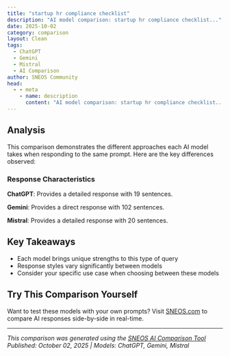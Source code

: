 ```yaml
---
title: "startup hr compliance checklist"
description: "AI model comparison: startup hr compliance checklist..."
date: 2025-10-02
category: comparison
layout: Clean
tags:
  - ChatGPT
  - Gemini
  - Mistral
  - AI Comparison
author: SNEOS Community
head:
  - - meta
    - name: description
      content: "AI model comparison: startup hr compliance checklist..."
---
```


<ChatComparison
  title="startup hr compliance checklist"
  prompt="startup hr compliance checklist"
  :responses='{"ChatGPT": "Certainly! Here\u2019s a comprehensive HR compliance checklist tailored for startups to help ensure you meet legal and regulatory requirements:\n\n### Startup HR Compliance Checklist\n\n#### 1. **Company Policies and Documentation**\n- [ ] Draft and implement an employee handbook covering:\n - Company policies and procedures\n - Code of conduct and ethics\n - Anti-discrimination and harassment policies\n - Leave policies (sick leave, vacation, FMLA)\n - Attendance and punctuality rules\n- [ ] Ensure all policies comply with federal, state, and local laws\n- [ ] Have employees sign acknowledgments of handbook receipt and understanding\n\n#### 2. **Hiring and Onboarding**\n- [ ] Verify eligibility to work in the U.S. (Form I-9 completion)\n- [ ] Collect and store employee information securely (W-4, emergency contacts)\n- [ ] Conduct background checks (if applicable and compliant with state laws)\n- [ ] Use compliant interview and hiring procedures to avoid discrimination claims (EEOC guidelines)\n- [ ] Provide offer letters and employment agreements detailing roles, salary, and terms\n\n#### 3. **Wage and Hour Compliance**\n- [ ] Classify employees correctly (exempt vs non-exempt)\n- [ ] Maintain accurate records of hours worked and wages paid\n- [ ] Follow minimum wage, overtime, and break requirements per federal and state laws\n- [ ] Ensure prompt and accurate payroll processing, including tax withholdings\n\n#### 4. **Employee Benefits and Leave**\n- [ ] Provide legally mandated benefits (e.g., workers\u2019 compensation insurance)\n- [ ] Understand obligations under the Family and Medical Leave Act (FMLA)\n- [ ] Post required notices regarding benefits and employee rights\n- [ ] Offer COBRA or state continuation coverage when applicable\n\n#### 5. **Workplace Safety and Health**\n- [ ] Comply with OSHA requirements applicable to your workplace\n- [ ] Post OSHA workplace safety posters as required\n- [ ] Develop an emergency action plan (fire drills, evacuations)\n- [ ] Maintain records of workplace injuries and illnesses (OSHA Form 300 if applicable)\n\n#### 6. **Anti-Discrimination and Harassment Prevention**\n- [ ] Implement anti-discrimination and harassment policies\n- [ ] Provide training on sexual harassment and workplace discrimination\n- [ ] Establish a clear complaint procedure and timely investigation process\n\n#### 7. **Employee Terminations and Exits**\n- [ ] Follow legal procedures for layoffs and terminations\n- [ ] Provide final paychecks within legal timelines\n- [ ] Offer COBRA or continuation coverage information\n- [ ] Conduct exit interviews (optional but recommended)\n- [ ] Provide necessary separation paperwork\n\n#### 8. **Recordkeeping**\n- [ ] Maintain personnel files securely and confidentially\n- [ ] Retain records for the legally required time periods (payroll, I-9s, performance reviews, etc.)\n- [ ] Implement data privacy measures to protect employee information\n\n#### 9. **Post Required Federal and State Labor Law Posters**\n- [ ] Display all required posters where employees can see them (minimum wage, safety, anti-discrimination, etc.)\n\n#### 10. **Regular Compliance Audits and Updates**\n- [ ] Review policies and procedures annually or when laws change\n- [ ] Stay updated on federal, state, and local HR compliance requirements\n- [ ] Train managers and HR staff regularly on compliance issues\n\n---\n\nIf you want, I can also help tailor this checklist to your specific industry or state laws. Would you like that?", "Gemini": "Okay, here\u0027s a startup HR compliance checklist. Remember that this is a general overview and legal requirements vary by location (federal, state, and local levels). You *must* consult with legal counsel and HR professionals to ensure compliance in your specific situation and location.\n\n**I. Foundation \u0026 Legal Structure:**\n\n* **[ ] Business Structure:** (LLC, S-Corp, C-Corp, etc.) - Ensure proper legal structure is established. This affects taxes, liability, and reporting requirements.\n* **[ ] Employer Identification Number (EIN):** Obtain from the IRS.\n* **[ ] State and Local Registrations:** Register your business with the relevant state and local authorities. This may include registering with the Secretary of State, Department of Revenue, and local business licensing agencies.\n* **[ ] Workers\u0027 Compensation Insurance:** Obtain coverage as soon as you hire your first employee.\n* **[ ] Unemployment Insurance:** Register with the state unemployment agency and understand contribution requirements.\n* **[ ] Payroll Service/Software:** Choose a reputable payroll service or software to handle payroll taxes, deductions, and reporting.\n\n**II. Hiring \u0026 Onboarding:**\n\n* **[ ] Job Descriptions:** Create accurate and up-to-date job descriptions for each role, including essential functions, required skills, and qualifications.\n* **[ ] Equal Employment Opportunity (EEO):**\n * **[ ] EEO Policy:** Develop and implement a written EEO policy prohibiting discrimination based on protected characteristics (race, color, religion, sex, national origin, age, disability, genetic information).\n * **[ ] EEO Compliance:** Understand and comply with federal and state EEO laws, including Title VII of the Civil Rights Act, the Americans with Disabilities Act (ADA), and the Age Discrimination in Employment Act (ADEA).\n * **[ ] Applicant Tracking:** Maintain records of applicants and the selection process to demonstrate non-discriminatory hiring practices.\n* **[ ] Background Checks:** If conducting background checks, comply with the Fair Credit Reporting Act (FCRA) and any state or local laws regarding background checks. Obtain written consent from candidates before conducting background checks.\n* **[ ] I-9 Verification:** Complete Form I-9 for all new hires to verify their eligibility to work in the United States. Retain I-9 forms for the required period.\n* **[ ] Employee Handbook:** Create an employee handbook that outlines company policies, procedures, and expectations. Include:\n * **[ ] At-Will Employment Statement:** (If applicable based on state law).\n * **[ ] Code of Conduct/Ethics Policy.**\n * **[ ] Anti-Harassment Policy:** Including procedures for reporting and investigating harassment.\n * **[ ] Workplace Violence Policy.**\n * **[ ] Social Media Policy.**\n * **[ ] Privacy Policy (Employee Data).**\n * **[ ] Attendance and Time Off Policies.**\n * **[ ] Disciplinary Procedures.**\n * **[ ] Termination Procedures.**\n * **[ ] IT acceptable use policy.**\n* **[ ] Offer Letters:** Provide written offer letters outlining the terms of employment, including salary, benefits, start date, and job title.\n* **[ ] Employment Agreements:** Consider using employment agreements for key employees, outlining terms and conditions of employment, confidentiality, and non-compete clauses (if enforceable in your state).\n* **[ ] New Hire Paperwork:** Collect necessary information from new hires, including:\n * **[ ] W-4 Form (Employee\u0027s Withholding Certificate).**\n * **[ ] Direct Deposit Authorization Form.**\n * **[ ] Benefit Enrollment Forms.**\n * **[ ] Emergency Contact Information.**\n * **[ ] Acknowledgement of Handbook Receipt.**\n* **[ ] Onboarding Process:** Establish a structured onboarding process to acclimate new hires to the company culture, policies, and procedures.\n\n**III. Compensation \u0026 Benefits:**\n\n* **[ ] Minimum Wage:** Comply with federal, state, and local minimum wage laws.\n* **[ ] Overtime:** Comply with the Fair Labor Standards Act (FLSA) and state laws regarding overtime pay for non-exempt employees. Properly classify employees as exempt or non-exempt.\n* **[ ] Payroll Deductions:** Ensure that all payroll deductions are authorized and comply with applicable laws.\n* **[ ] Pay Stubs:** Provide employees with accurate and timely pay stubs that detail their earnings and deductions.\n* **[ ] Benefits Administration:**\n * **[ ] Health Insurance:** If offering health insurance, comply with the Affordable Care Act (ACA) and state laws.\n * **[ ] Retirement Plan (401(k), etc.):** If offering a retirement plan, comply with ERISA regulations.\n * **[ ] Paid Time Off (PTO):** Establish a PTO policy that complies with state and local laws. Some states require paid sick leave.\n * **[ ] Other Benefits:** Administer other benefits (e.g., life insurance, disability insurance, employee assistance programs) in accordance with applicable laws.\n* **[ ] Wage Transparency:** Be aware of any state or local laws regarding wage transparency in job postings or during the hiring process.\n\n**IV. Workplace Safety \u0026 Health:**\n\n* **[ ] OSHA Compliance:** Comply with Occupational Safety and Health Administration (OSHA) regulations to provide a safe and healthy workplace.\n * **[ ] Workplace Safety Plan:** Develop a written workplace safety plan.\n * **[ ] Hazard Communication:** Comply with OSHA\u0027s Hazard Communication Standard (HazCom) if your workplace uses hazardous chemicals.\n * **[ ] Safety Training:** Provide safety training to employees on relevant workplace hazards.\n * **[ ] Recordkeeping:** Maintain records of workplace injuries and illnesses as required by OSHA.\n* **[ ] Workers\u0027 Compensation:** Maintain workers\u0027 compensation insurance coverage and comply with state laws regarding workers\u0027 compensation claims.\n* **[ ] First Aid/CPR:** Ensure that there are employees trained in first aid and CPR on site.\n* **[ ] Emergency Action Plan:** Develop and implement an emergency action plan that outlines procedures for responding to emergencies, such as fires, natural disasters, and medical emergencies.\n* **[ ] COVID-19 Safety:** Implement and maintain policies and procedures to prevent the spread of COVID-19 in the workplace, in accordance with CDC and state/local guidelines.\n* **[ ] Ergonomics:** Address ergonomic issues in the workplace to prevent musculoskeletal disorders.\n\n**V. Employee Relations \u0026 Management:**\n\n* **[ ] Performance Management:** Implement a performance management system to provide employees with regular feedback and opportunities for development.\n* **[ ] Disciplinary Action:** Follow a consistent and fair disciplinary process when addressing employee performance or conduct issues. Document all disciplinary actions.\n* **[ ] Employee Privacy:** Protect employee privacy and comply with applicable privacy laws, such as GDPR (if you have employees in Europe) and state privacy laws.\n* **[ ] Employee Grievances:** Establish a process for addressing employee grievances or complaints.\n* **[ ] Leave Management:**\n * **[ ] Family and Medical Leave Act (FMLA):** Comply with FMLA requirements for eligible employees.\n * **[ ] State Leave Laws:** Comply with state and local leave laws, such as paid family leave, paid sick leave, and bereavement leave.\n * **[ ] Military Leave:** Comply with the Uniformed Services Employment and Reemployment Rights Act (USERRA) regarding military leave.\n* **[ ] Employee Communications:** Communicate regularly with employees about company news, policies, and procedures.\n* **[ ] Recordkeeping:** Maintain accurate and complete employee records, including personnel files, payroll records, and benefit records.\n\n**VI. Termination:**\n\n* **[ ] Termination Procedures:** Follow a consistent and lawful termination process.\n* **[ ] Final Paycheck:** Provide terminated employees with their final paycheck in accordance with state law.\n* **[ ] COBRA:** Provide terminated employees with information about their COBRA rights.\n* **[ ] Unemployment Benefits:** Respond to unemployment claims in a timely and accurate manner.\n* **[ ] Exit Interviews:** Conduct exit interviews to gather feedback from departing employees.\n* **[ ] Return of Company Property:** Ensure that terminated employees return all company property.\n\n**VII. Ongoing Compliance:**\n\n* **[ ] HR Audits:** Conduct regular HR audits to identify and address compliance gaps.\n* **[ ] Policy Updates:** Review and update HR policies and procedures regularly to ensure compliance with changing laws and regulations.\n* **[ ] Training:** Provide ongoing training to managers and employees on HR compliance topics.\n* **[ ] Stay Informed:** Stay informed about changes in federal, state, and local labor laws and regulations. Subscribe to HR legal updates. Join SHRM or other HR professional organizations.\n\n**Important Considerations for Startups:**\n\n* **Limited Resources:** Startups often have limited resources. Prioritize compliance efforts based on risk and potential liability.\n* **Scalability:** Choose HR systems and processes that can scale as the company grows.\n* **Remote Workers:** If you have remote workers, be aware of the laws and regulations in the states where they are located.\n* **Gig Workers/Contractors:** Properly classify workers as employees or independent contractors. Misclassification can result in significant penalties.\n* **Data Security:** Implement measures to protect employee data from unauthorized access or disclosure.\n\n**Disclaimer:** This checklist is for informational purposes only and does not constitute legal advice. You should consult with legal counsel and HR professionals to ensure compliance with all applicable laws and regulations in your specific situation. Laws are constantly changing, so regular reviews and updates are essential.\n", "Mistral": "Creating a comprehensive HR compliance checklist for a startup is crucial to ensure that you meet all legal and regulatory requirements. Here\u2019s a checklist to help you get started:\n\n### 1. **Employment Laws and Regulations**\n - **Federal Laws:**\n - Fair Labor Standards Act (FLSA)\n - Family and Medical Leave Act (FMLA)\n - Americans with Disabilities Act (ADA)\n - Title VII of the Civil Rights Act\n - Age Discrimination in Employment Act (ADEA)\n - Equal Pay Act\n - **State and Local Laws:**\n - Minimum wage and overtime laws\n - Paid sick leave and family leave laws\n - Anti-discrimination and harassment laws\n - Workers\u0027 compensation requirements\n\n### 2. **Hiring and Onboarding**\n - **Job Descriptions:**\n - Clear and accurate job descriptions\n - **Recruitment:**\n - Non-discriminatory recruitment practices\n - Background checks (if applicable)\n - **Offer Letters:**\n - Clear terms and conditions\n - **I-9 Forms:**\n - Verification of employment eligibility\n - **W-4 Forms:**\n - Tax withholding forms\n - **Employee Handbook:**\n - Policies and procedures\n - **Orientation:**\n - Introduction to company culture and policies\n\n### 3. **Employee Records**\n - **Personnel Files:**\n - Maintain accurate and up-to-date records\n - **Confidentiality:**\n - Ensure confidentiality of employee information\n - **Retention Policies:**\n - Compliance with record retention requirements\n\n### 4. **Compensation and Benefits**\n - **Payroll:**\n - Accurate and timely payroll processing\n - **Benefits:**\n - Health insurance, retirement plans, etc.\n - **Compliance with Benefits Laws:**\n - ERISA, COBRA, HIPAA\n\n### 5. **Workplace Safety and Health**\n - **OSHA Compliance:**\n - Safety training and protocols\n - **Emergency Procedures:**\n - Evacuation plans and drills\n - **Workers\u0027 Compensation:**\n - Coverage and reporting procedures\n\n### 6. **Employee Relations**\n - **Performance Management:**\n - Regular performance reviews\n - **Disciplinary Procedures:**\n - Clear and fair disciplinary policies\n - **Grievance Procedures:**\n - Mechanisms for addressing employee concerns\n\n### 7. **Training and Development**\n - **Mandatory Training:**\n - Harassment prevention, safety training, etc.\n - **Professional Development:**\n - Opportunities for skill enhancement\n\n### 8. **Termination and Separation**\n - **Termination Procedures:**\n - Clear and fair termination policies\n - **Exit Interviews:**\n - Feedback and documentation\n - **Final Paychecks:**\n - Timely issuance of final pay\n\n### 9. **Legal and Regulatory Compliance**\n - **Labor Posters:**\n - Display required labor law posters\n - **Reporting Requirements:**\n - Compliance with EEOC, DOL, and other reporting requirements\n - **Audits:**\n - Regular internal audits to ensure compliance\n\n### 10. **Data Privacy and Security**\n - **Data Protection Policies:**\n - Compliance with GDPR, CCPA, and other data protection laws\n - **Cybersecurity Measures:**\n - Protecting employee and company data\n\n### 11. **Diversity, Equity, and Inclusion (DEI)**\n - **DEI Policies:**\n - Promoting a diverse and inclusive workplace\n - **Training:**\n - DEI training for all employees\n\n### 12. **Remote Work and Telecommuting**\n - **Policies:**\n - Clear guidelines for remote work\n - **Technology:**\n - Providing necessary tools and support\n\n### 13. **Employee Engagement and Well-being**\n - **Wellness Programs:**\n - Initiatives to support employee health and well-being\n - **Engagement Surveys:**\n - Regular feedback to gauge employee satisfaction\n\n### 14. **Legal Counsel**\n - **Consultation:**\n - Regular consultation with legal counsel to ensure compliance\n\n### 15. **Documentation and Record-Keeping**\n - **Documentation:**\n - Maintain thorough documentation of all HR processes and decisions\n - **Record-Keeping:**\n - Compliance with record-keeping requirements\n\n### 16. **Continuous Improvement**\n - **Feedback Mechanisms:**\n - Regularly seek feedback from employees\n - **Policy Updates:**\n - Regularly review and update policies to ensure compliance\n\nBy following this checklist, you can ensure that your startup is compliant with HR regulations and best practices, fostering a positive and productive work environment."}' 
  published-date="01:52"
/>

## Analysis

This comparison demonstrates the different approaches each AI model takes when responding to the same prompt. Here are the key differences observed:

### Response Characteristics

**ChatGPT**: Provides a detailed response with 19 sentences. 

**Gemini**: Provides a direct response with 102 sentences. 

**Mistral**: Provides a detailed response with 20 sentences. 

## Key Takeaways

- Each model brings unique strengths to this type of query
- Response styles vary significantly between models
- Consider your specific use case when choosing between these models

## Try This Comparison Yourself

Want to test these models with your own prompts? Visit [SNEOS.com](https://sneos.com) to compare AI responses side-by-side in real-time.

---

*This comparison was generated using the [SNEOS AI Comparison Tool](https://sneos.com)*
*Published: October 02, 2025 | Models: ChatGPT, Gemini, Mistral*
